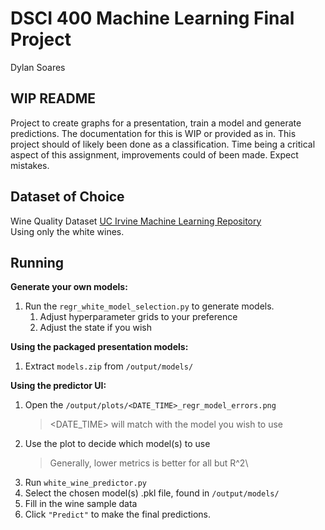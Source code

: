 # DSCI 400 Machine Learning Final Project

Dylan Soares

## WIP README

Project to create graphs for a presentation, train a model and generate predictions.
The documentation for this is WIP or provided as in. This project should of likely been done as a classification.
Time being a critical aspect of this assignment, improvements could of been made. Expect mistakes.

## Dataset of Choice

Wine Quality Dataset [UC Irvine Machine Learning Repository](https://archive.ics.uci.edu/dataset/186/wine+quality)<br>
Using only the white wines.

## Running

**Generate your own models:**

1. Run the `regr_white_model_selection.py` to generate models.
    1. Adjust hyperparameter grids to your preference
    2. Adjust the state if you wish

**Using the packaged presentation models:**

1. Extract `models.zip` from `/output/models/`

**Using the predictor UI:**

1. Open the `/output/plots/<DATE_TIME>_regr_model_errors.png`
   > <DATE_TIME> will match with the model you wish to use
2. Use the plot to decide which model(s) to use
   > Generally, lower metrics is better for all but R^2\
3. Run `white_wine_predictor.py`
4. Select the chosen model(s) .pkl file, found in `/output/models/`
5. Fill in the wine sample data
6. Click `"Predict"` to make the final predictions.
